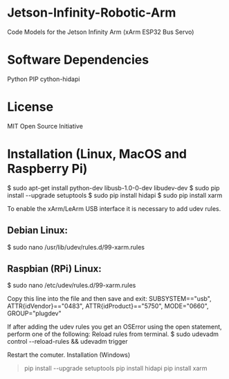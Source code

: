 # Jetson-Infinity-Robotic-Arm
Code Models for the Jetson Infinity Arm (xArm ESP32 Bus Servo)


# Software Dependencies
Python
PIP
cython-hidapi
# License
MIT Open Source Initiative
# Installation (Linux, MacOS and Raspberry Pi)
$ sudo apt-get install python-dev libusb-1.0-0-dev libudev-dev
$ sudo pip install --upgrade setuptools
$ sudo pip install hidapi
$ sudo pip install xarm


To enable the xArm/LeArm USB interface it is necessary to add udev rules.
## Debian Linux:
  $ sudo nano /usr/lib/udev/rules.d/99-xarm.rules


## Raspbian (RPi) Linux:
  $ sudo nano /etc/udev/rules.d/99-xarm.rules


Copy this line into the file and then save and exit:
SUBSYSTEM=="usb", ATTR{idVendor}=="0483", ATTR{idProduct}=="5750", MODE="0660", GROUP="plugdev"


If after adding the udev rules you get an OSError using the open statement, perform one of the following:
Reload rules from terminal.
 $ sudo udevadm control --reload-rules && udevadm trigger


Restart the comuter.
Installation (Windows)
> pip install --upgrade setuptools
> pip install hidapi
> pip install xarm
